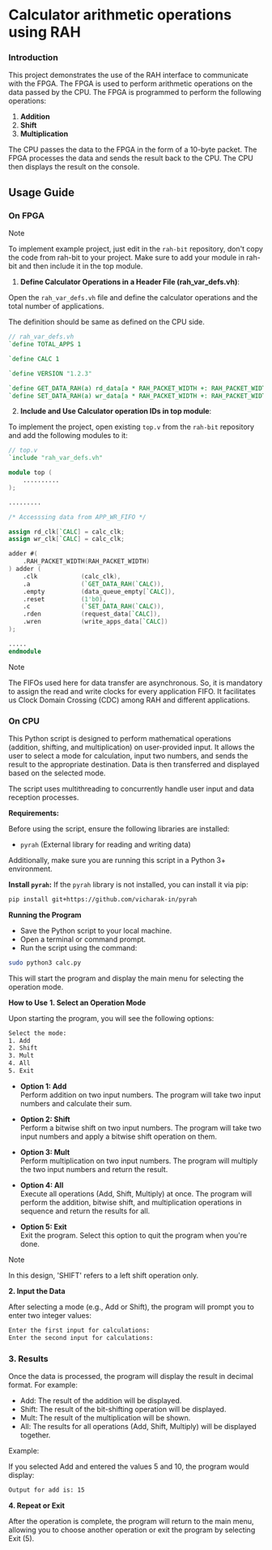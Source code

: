 # Calculator arithmetic operations using RAH

### Introduction

This project demonstrates the use of the RAH interface to communicate with the FPGA. The FPGA is used to perform arithmetic operations on the data passed by the CPU. The FPGA is programmed to perform the following operations:

1. **Addition**
2. **Shift**
3. **Multiplication**

The CPU passes the data to the FPGA in the form of a 10-byte packet. The FPGA processes the data and sends the result back to the CPU. The CPU then displays the result on the console.

## Usage Guide

### On FPGA

> [!NOTE]
>
> To implement example project, just edit in the `rah-bit` repository, don't copy the code from rah-bit to your project. Make sure to add your module in rah-bit and then include it in the top module.

1. **Define Calculator Operations in a Header File (rah_var_defs.vh)**:

Open the `rah_var_defs.vh` file and define the calculator operations and the total number of applications.
    
The definition should be same as defined on the CPU side.

```verilog
// rah_var_defs.vh
`define TOTAL_APPS 1

`define CALC 1

`define VERSION "1.2.3"

`define GET_DATA_RAH(a) rd_data[a * RAH_PACKET_WIDTH +: RAH_PACKET_WIDTH]
`define SET_DATA_RAH(a) wr_data[a * RAH_PACKET_WIDTH +: RAH_PACKET_WIDTH]
```

2. **Include and Use Calculator operation IDs in top module**:

To implement the project, open existing `top.v` from the `rah-bit` repository and add the following modules to it:

```verilog
// top.v
`include "rah_var_defs.vh"

module top (
    ..........
);

.........

/* Accesssing data from APP_WR_FIFO */

assign rd_clk[`CALC] = calc_clk;
assign wr_clk[`CALC] = calc_clk;

adder #(
    .RAH_PACKET_WIDTH(RAH_PACKET_WIDTH)
) adder (
    .clk            (calc_clk),
    .a              (`GET_DATA_RAH(`CALC)),
    .empty          (data_queue_empty[`CALC]),
    .reset          (1'b0),
    .c              (`SET_DATA_RAH(`CALC)),
    .rden           (request_data[`CALC]),
    .wren           (write_apps_data[`CALC])
);

.....
endmodule
```

> [!NOTE]
>
> The FIFOs used here for data transfer are asynchronous. So, it is mandatory to assign the read and write clocks for every application FIFO. It facilitates us Clock Domain Crossing (CDC) among RAH and different applications.

### On CPU

This Python script is designed to perform mathematical operations (addition, shifting, and multiplication) on user-provided input. It allows the user to select a mode for calculation, input two numbers, and sends the result to the appropriate destination. Data is then transferred and displayed based on the selected mode.

The script uses multithreading to concurrently handle user input and data reception processes.

**Requirements:**

Before using the script, ensure the following libraries are installed:

- `pyrah` (External library for reading and writing data)

Additionally, make sure you are running this script in a Python 3+ environment.

**Install `pyrah`:**
If the `pyrah` library is not installed, you can install it via pip:

```bash
pip install git+https://github.com/vicharak-in/pyrah
```
**Running the Program**

- Save the Python script to your local machine.
- Open a terminal or command prompt.
- Run the script using the command:
```bash
sudo python3 calc.py
```
This will start the program and display the main menu for selecting the operation mode.

**How to Use**
**1. Select an Operation Mode**

Upon starting the program, you will see the following options:

```bash
Select the mode:
1. Add
2. Shift
3. Mult
4. All
5. Exit
```
- **Option 1: Add**  
  Perform addition on two input numbers. The program will take two input numbers and calculate their sum.

- **Option 2: Shift**  
  Perform a bitwise shift on two input numbers. The program will take two input numbers and apply a bitwise shift operation on them.

- **Option 3: Mult**  
  Perform multiplication on two input numbers. The program will multiply the two input numbers and return the result.

- **Option 4: All**  
  Execute all operations (Add, Shift, Multiply) at once. The program will perform the addition, bitwise shift, and multiplication operations in sequence and return the results for all.

- **Option 5: Exit**  
  Exit the program. Select this option to quit the program when you're done.

> [!NOTE]  
> In this design, 'SHIFT' refers to a left shift operation only.

**2. Input the Data**

After selecting a mode (e.g., Add or Shift), the program will prompt you to enter two integer values:
```bash
Enter the first input for calculations:
Enter the second input for calculations:
```
### 3. Results

Once the data is processed, the program will display the result in decimal format. For example:

- Add: The result of the addition will be displayed.
- Shift: The result of the bit-shifting operation will be displayed.
- Mult: The result of the multiplication will be shown.
- All: The results for all operations (Add, Shift, Multiply) will be displayed together.

Example:

If you selected Add and entered the values 5 and 10, the program would display:
```bash
Output for add is: 15
```
**4. Repeat or Exit**

After the operation is complete, the program will return to the main menu, allowing you to choose another operation or exit the program by selecting Exit (5).

